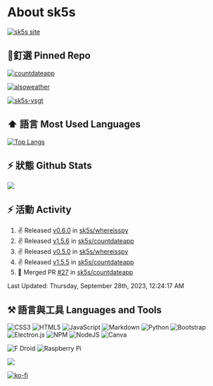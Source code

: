 # About sk5s
[![sk5s site](https://sk5s.cyou/sk5s/img/sk5s-site.png)](https://sk5s.cyou/)

<!-- <div width="100%">
  <img src="https://i.imgur.com/GpLlMiq.png" alt="hi" width="100%">
</div> -->

## 📌釘選 Pinned Repo
<!-- [![Readme Card](https://github-readme-stats.vercel.app/api/pin/?username=anuraghazra&repo=github-readme-stats&show_owner=true&theme=vue)](https://github.com/anuraghazra/github-readme-stats) -->
[![countdateapp](https://github-readme-stats.vercel.app/api/pin/?username=sk5s&repo=countdateapp&show_owner=true&theme=vue)](https://github.com/sk5s/countdateapp)

[![alsoweather](https://github-readme-stats.vercel.app/api/pin/?username=sk5s&repo=alsoweather&show_owner=true&theme=vue)](https://git.io/alsoweather)
<!-- [![sk5short](https://github-readme-stats.vercel.app/api/pin/?username=sk5s&repo=sk5short&show_owner=true&theme=vue)](https://git.io/sk5short) -->
[![sk5s-vsgt](https://github-readme-stats.vercel.app/api/pin/?username=sk5s&repo=sk5s-vsgt&show_owner=true&theme=vue)](https://git.io/sk5s-vsgt)
<!-- [![english-words-list](https://github-readme-stats.vercel.app/api/pin/?username=sk5s&repo=english-words-list&show_owner=true&theme=vue)](https://git.io/en-words) -->
<!-- [![sk5short-one](https://github-readme-stats.vercel.app/api/pin/?username=sk5s&repo=sk5short-one&show_owner=true&theme=vue)](https://github.com/sk5s/sk5short-one) -->

## ⬆️ 語言 Most Used Languages
[![Top Langs](https://github-readme-stats.vercel.app/api/top-langs/?username=sk5s&theme=vue)](https://github.com/sk5s)
<!-- [![sk5s's wakatime stats](https://github-readme-stats.vercel.app/api/wakatime?username=sk5s&theme=vue)](https://github.com/sk5s) -->

## ⚡ 狀態 Github Stats
[![](https://github-readme-stats.vercel.app/api?username=sk5s&show_icons=true&theme=vue)](https://github.com/sk5s)

## ⚡ 活動 Activity

<!--RECENT_ACTIVITY:start-->
1. ✌️ Released [v0.6.0](https://github.com/sk5s/whereisspy/releases/tag/v0.6.0) in [sk5s/whereisspy](https://github.com/sk5s/whereisspy)
2. ✌️ Released [v1.5.6](https://github.com/sk5s/countdateapp/releases/tag/v1.5.6) in [sk5s/countdateapp](https://github.com/sk5s/countdateapp)
3. ✌️ Released [v0.5.0](https://github.com/sk5s/whereisspy/releases/tag/v0.5.0) in [sk5s/whereisspy](https://github.com/sk5s/whereisspy)
4. ✌️ Released [v1.5.5](https://github.com/sk5s/countdateapp/releases/tag/v1.5.5) in [sk5s/countdateapp](https://github.com/sk5s/countdateapp)
5. 🎉 Merged PR [#27](https://github.com/sk5s/countdateapp/pull/27) in [sk5s/countdateapp](https://github.com/sk5s/countdateapp)
<!--RECENT_ACTIVITY:end-->

<!--RECENT_ACTIVITY:last_update-->
Last Updated: Thursday, September 28th, 2023, 12:24:17 AM
<!--RECENT_ACTIVITY:last_update_end-->

## ⚒️ 語言與工具 Languages and Tools
![CSS3](https://img.shields.io/badge/css3-%231572B6.svg?style=for-the-badge&logo=css3&logoColor=white)
![HTML5](https://img.shields.io/badge/html5-%23E34F26.svg?style=for-the-badge&logo=html5&logoColor=white)
![JavaScript](https://img.shields.io/badge/javascript-%23323330.svg?style=for-the-badge&logo=javascript&logoColor=%23F7DF1E)
![Markdown](https://img.shields.io/badge/markdown-%23000000.svg?style=for-the-badge&logo=markdown&logoColor=white)
![Python](https://img.shields.io/badge/python-3670A0?style=for-the-badge&logo=python&logoColor=ffdd54)
![Bootstrap](https://img.shields.io/badge/bootstrap-%23563D7C.svg?style=for-the-badge&logo=bootstrap&logoColor=white)
![Electron.js](https://img.shields.io/badge/Electron-191970?style=for-the-badge&logo=Electron&logoColor=white)
![NPM](https://img.shields.io/badge/NPM-%23000000.svg?style=for-the-badge&logo=npm&logoColor=white)
![NodeJS](https://img.shields.io/badge/node.js-6DA55F?style=for-the-badge&logo=node.js&logoColor=white)
![Canva](https://img.shields.io/badge/Canva-%2300C4CC.svg?style=for-the-badge&logo=Canva&logoColor=white)
<!--![Figma](https://img.shields.io/badge/figma-%23F24E1E.svg?style=for-the-badge&logo=figma&logoColor=white)
![Gimp Gnu Image Manipulation Program](https://img.shields.io/badge/Gimp-657D8B?style=for-the-badge&logo=gimp&logoColor=FFFFFF)
![Inkscape](https://img.shields.io/badge/Inkscape-e0e0e0?style=for-the-badge&logo=inkscape&logoColor=080A13)
![Krita](https://img.shields.io/badge/Krita-203759?style=for-the-badge&logo=krita&logoColor=EEF37B)
![Atom](https://img.shields.io/badge/Atom-%2366595C.svg?style=for-the-badge&logo=atom&logoColor=white)
![CodePen](https://img.shields.io/badge/CodePen-white?style=for-the-badge&logo=codepen&logoColor=black)
![CodeSandbox](https://img.shields.io/badge/Codesandbox-040404?style=for-the-badge&logo=codesandbox&logoColor=DBDBDB)
![Visual Studio Code](https://img.shields.io/badge/Visual%20Studio%20Code-0078d7.svg?style=for-the-badge&logo=visual-studio-code&logoColor=white)
![Bitbucket](https://img.shields.io/badge/bitbucket-%230047B3.svg?style=for-the-badge&logo=bitbucket&logoColor=white)
![Git](https://img.shields.io/badge/git-%23F05033.svg?style=for-the-badge&logo=git&logoColor=white)
![Gitea](https://img.shields.io/badge/Gitea-34495E?style=for-the-badge&logo=gitea&logoColor=5D9425)
![GitHub](https://img.shields.io/badge/github-%23121011.svg?style=for-the-badge&logo=github&logoColor=white)
![GitLab](https://img.shields.io/badge/gitlab-%23181717.svg?style=for-the-badge&logo=gitlab&logoColor=white)
![FreeCodeCamp](https://img.shields.io/badge/Freecodecamp-%23123.svg?&style=for-the-badge&logo=freecodecamp&logoColor=green)
![MDN Web Docs](https://img.shields.io/badge/MDN_Web_Docs-black?style=for-the-badge&logo=mdnwebdocs&logoColor=white)
![Repl.it](https://img.shields.io/badge/Repl.it-%230D101E.svg?style=for-the-badge&logo=replit&logoColor=white)
![Codeberg](https://img.shields.io/badge/Codeberg-2185D0?style=for-the-badge&logo=Codeberg&logoColor=white)
![Firebase](https://img.shields.io/badge/firebase-%23039BE5.svg?style=for-the-badge&logo=firebase)
![Heroku](https://img.shields.io/badge/heroku-%23430098.svg?style=for-the-badge&logo=heroku&logoColor=white)
![Vercel](https://img.shields.io/badge/vercel-%23000000.svg?style=for-the-badge&logo=vercel&logoColor=white)
![Supabase](https://img.shields.io/badge/Supabase-3ECF8E?style=for-the-badge&logo=supabase&logoColor=white)
-->
![F Droid](https://img.shields.io/badge/F_Droid-1976D2?style=for-the-badge&logo=f-droid&logoColor=white)
![Raspberry Pi](https://img.shields.io/badge/-RaspberryPi-C51A4A?style=for-the-badge&logo=Raspberry-Pi)

![](https://sk5s.cyou/sk5s/ad/sk5s-project.gif)

[![ko-fi](https://ko-fi.com/img/githubbutton_sm.svg)](https://ko-fi.com/J3J3IM7SC)
